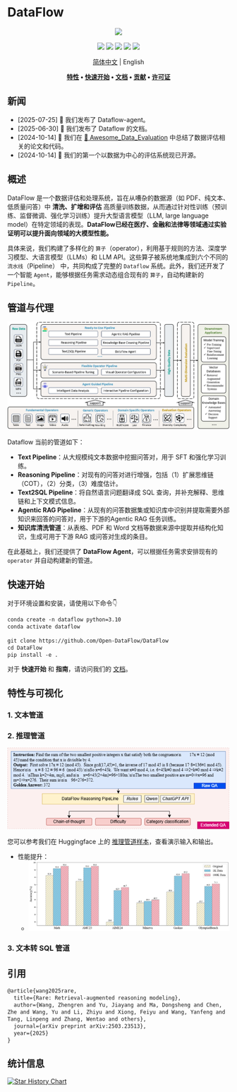 # DataFlow

<div align="center">
  <img src="./static/images/Face.png">

[![](https://img.shields.io/github/license/Open-DataFlow/DataFlow)](https://github.com/Open-DataFlow/DataFlow/blob/main/LICENSE)
[![](https://img.shields.io/github/stars/Open-DataFlow/DataFlow?style=social)](https://github.com/Open-DataFlow/DataFlow)
[![](https://img.shields.io/github/issues-raw/Open-DataFlow/DataFlow)](https://github.com/Open-DataFlow/DataFlow/issues)
[![](https://img.shields.io/github/last-commit/Open-DataFlow/DataFlow)](https://github.com/Open-DataFlow/Data/Flowcommits/main/)
[![](https://img.shields.io/github/contributors/Open-DataFlow/DataFlow)](https://github.com/Open-DataFlow/DataFlow/graphs/contributors)

[简体中文](./README.zh-CN.md) | English

**[特性](#特性) • [快速开始](#快速开始) • [文档](https://open-dataflow.github.io/DataFlow-Doc/) • [贡献](#贡献) • [许可证](#许可证)**

</div>

## 新闻
- [2025-07-25] 🎉 我们发布了 Dataflow-agent。
- [2025-06-30] 🎉 我们发布了 Dataflow 的文档。
- [2024-10-14] 🎉 我们在 [👋 Awesome_Data_Evaluation](./Awesome_Data_Evaluation.md) 中总结了数据评估相关的论文和代码。
- [2024-10-14] 🎉 我们的第一个以数据为中心的评估系统现已开源。

## 概述
DataFlow 是一个数据评估和处理系统，旨在从嘈杂的数据源（如 PDF、纯文本、低质量问答）中 **清洗、扩增和评估** 高质量训练数据，从而通过针对性训练（预训练、监督微调、强化学习训练）提升大型语言模型（LLM, large language model）在特定领域的表现。**DataFlow已经在医疗、金融和法律等领域通过实验证明可以提升面向领域的大模型性能。**

具体来说，我们构建了多样化的 `算子`（operator），利用基于规则的方法、深度学习模型、大语言模型（LLMs）和 LLM API。这些算子被系统地集成到六个不同的 `流水线`（Pipeline） 中，共同构成了完整的 `Dataflow` 系统。此外，我们还开发了一个智能 `Agent`，能够根据任务需求动态组合现有的 `算子`，自动构建新的 `Pipeline`。

## 管道与代理

  <img src="./static/images/dataflow_framework.jpg">

Dataflow 当前的管道如下：
- **Text Pipeline**：从大规模纯文本数据中挖掘问答对，用于 SFT 和强化学习训练。
- **Reasoning Pipeline**：对现有的问答对进行增强，包括（1）扩展思维链（COT），（2）分类，（3）难度估计。
- **Text2SQL Pipeline**：将自然语言问题翻译成 SQL 查询，并补充解释、思维链和上下文模式信息。
- **Agentic RAG Pipeline**：从现有的问答数据集或知识库中识别并提取需要外部知识来回答的问答对，用于下游的Agentic RAG 任务训练。
- **知识库清洗管道**：从表格、PDF 和 Word 文档等数据来源中提取并结构化知识，生成可用于下游 RAG 或问答对生成的条目。

在此基础上，我们还提供了 **DataFlow Agent**，可以根据任务需求安排现有的 `operator` 并自动构建新的管道。

## 快速开始
对于环境设置和安装，请使用以下命令👇

```shell
conda create -n dataflow python=3.10
conda activate dataflow

git clone https://github.com/Open-DataFlow/DataFlow
cd DataFlow
pip install -e .
```

对于 **快速开始** 和 **指南**，请访问我们的 [文档](https://open-dataflow.github.io/DataFlow-Doc/)。

## 特性与可视化

### 1. 文本管道

### 2. 推理管道
![](./static/images/demo_reasoning.png)

您可以参考我们在 Huggingface 上的 [推理管道样本](https://huggingface.co/datasets/Open-Dataflow/dataflow-demo-Reasonning/)，查看演示输入和输出。

- 性能提升：
  - ![](./static/images/reasoning_performance.png)

### 3. 文本转 SQL 管道

## 引用
```plaintext
@article{wang2025rare,
  title={Rare: Retrieval-augmented reasoning modeling},
  author={Wang, Zhengren and Yu, Jiayang and Ma, Dongsheng and Chen, Zhe and Wang, Yu and Li, Zhiyu and Xiong, Feiyu and Wang, Yanfeng and Tang, Linpeng and Zhang, Wentao and others},
  journal={arXiv preprint arXiv:2503.23513},
  year={2025}
}
```

## 统计信息
<a href="https://star-history.com/#Open-DataFlow/DataFlow&Date">
 <picture>
   <source media="(prefers-color-scheme: dark)" srcset="https://api.star-history.com/svg?repos=Open-DataFlow/DataFlow&type=Date&theme=dark" />
   <source media="(prefers-color-scheme: light)" srcset="https://api.star-history.com/svg?repos=Open-DataFlow/DataFlow&type=Date" />
   <img alt="Star History Chart" src="https://api.star-history.com/svg?repos=Open-DataFlow/DataFlow&type=Date" />
 </picture>
</a>
